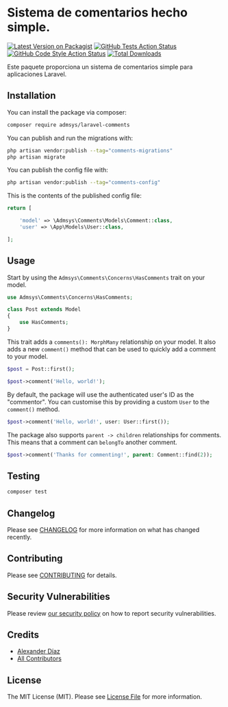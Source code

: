 # Sistema de comentarios hecho simple.

[![Latest Version on Packagist](https://img.shields.io/packagist/v/admsys/laravel-comments.svg?style=flat-square)](https://packagist.org/packages/admsys/laravel-comments)
[![GitHub Tests Action Status](https://img.shields.io/github/actions/workflow/status/admsys/laravel-comments/run-tests.yml?branch=main&label=tests&style=flat-square)](https://github.com/admsys/laravel-comments/actions?query=workflow%3Arun-tests+branch%3Amain)
[![GitHub Code Style Action Status](https://img.shields.io/github/actions/workflow/status/admsys/laravel-comments/fix-php-code-style-issues.yml?branch=main&label=code%20style&style=flat-square)](https://github.com/admsys/laravel-comments/actions?query=workflow%3A"Fix+PHP+code+style+issues"+branch%3Amain)
[![Total Downloads](https://img.shields.io/packagist/dt/admsys/laravel-comments.svg?style=flat-square)](https://packagist.org/packages/admsys/laravel-comments)

Este paquete proporciona un sistema de comentarios simple para aplicaciones Laravel.

## Installation

You can install the package via composer:

```bash
composer require admsys/laravel-comments
```

You can publish and run the migrations with:

```bash
php artisan vendor:publish --tag="comments-migrations"
php artisan migrate
```

You can publish the config file with:

```bash
php artisan vendor:publish --tag="comments-config"
```

This is the contents of the published config file:

```php
return [

    'model' => \Admsys\Comments\Models\Comment::class,
    'user' => \App\Models\User::class,

];
```

## Usage
Start by using the `Admsys\Comments\Concerns\HasComments` trait on your model.
```php
use Admsys\Comments\Concerns\HasComments;

class Post extends Model
{
    use HasComments;
}
```
This trait adds a `comments(): MorphMany` relationship on your model. It also adds a new `comment()` method that can be used to quickly add a comment to your model.

```php
$post = Post::first();

$post->comment('Hello, world!');
```

By default, the package will use the authenticated user's ID as the "commentor". You can customise this by providing a custom `User` to the `comment()` method.

```php
$post->comment('Hello, world!', user: User::first());
```

The package also supports `parent -> children` relationships for comments. This means that a comment can `belongTo` another comment.

```php
$post->comment('Thanks for commenting!', parent: Comment::find(2));
```


## Testing

```bash
composer test
```

## Changelog

Please see [CHANGELOG](CHANGELOG.md) for more information on what has changed recently.

## Contributing

Please see [CONTRIBUTING](CONTRIBUTING.md) for details.

## Security Vulnerabilities

Please review [our security policy](../../security/policy) on how to report security vulnerabilities.

## Credits

- [Alexander Díaz](https://github.com/admsys)
- [All Contributors](../../contributors)

## License

The MIT License (MIT). Please see [License File](LICENSE.md) for more information.
